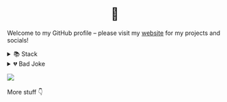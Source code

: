 <h1 align="center">👋</h1>

Welcome to my GitHub profile – please visit my [website](https://r0h.in) for my projects and socials!

<details>
  <summary>📚 Stack</summary>
  <br>
  <b>Technologies (Outdated)</b><br>
  <img src="./assets/js.png"/> 
  <img src="./assets/node.png"/> 
  <img src="./assets/react.png"/> 
  <img src="./assets/vue.png"/> 
  <img src="./assets/java.png"/> 
  <img src="./assets/python.png"/>
  <img src="./assets/flutter.png"/>
  <br>
  <b>Tools</b><br>
  <img src="./assets/vscode.png"/>
  <img src="./assets/git.png"/>
  <img src="./assets/github.png"/>
  <img src="./assets/aws.png"/>
  <img src="./assets/gcloud.png"/>
  <img src="./assets/firebase.png"/>
  <img src="./assets/docker.png"/>
  <img src="./assets/tailwind.png"/>
  <img src="./assets/markdown.png"/>
</details>
<details>
  <summary>💔 Bad Joke</summary>
  <br>
  ![Jokes Card](https://readme-jokes.vercel.app/api)
</details>

![](https://komarev.com/ghpvc/?username=r0hin&color=orange)

More stuff 👇
